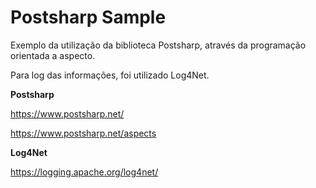 # Postsharp Sample

Exemplo da utilização da biblioteca Postsharp, através da programação orientada a aspecto.

Para log das informações, foi utilizado Log4Net.

**Postsharp**

https://www.postsharp.net/

https://www.postsharp.net/aspects

**Log4Net**

https://logging.apache.org/log4net/
